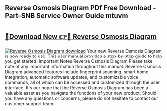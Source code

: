 ## Reverse Osmosis Diagram PDf Free Download - Part-SNB Service Owner Guide mtuvm

# <h2><a href="http://dfkxmc.blite.top/?on=Reverse+Osmosis+Diagram">🔗Download New 👉🔴 Reverse Osmosis Diagram</a></h2>

[![Reverse Osmosis Diagram download](https://i.imgur.com/lujVjoI.png)](http://dfkxmc.blite.top/?on=Reverse+Osmosis+Diagram)
Your new Reverse Osmosis Diagram is now ready to use. This user manual provides a step-by-step guide to help you get started. Important Notes Reverse Osmosis Diagram Please take note of any important information throughout this manual. Reverse Osmosis Diagram advanced features include fingerprint scanning, smart home integration, automatic software updates, and customizable voice commands, all of which can be accessed and customized through the user interface. It's our hope that the Reverse Osmosis Diagram has been a valuable asset as you navigate the functions of your new product. Should you have any questions or concerns, please do not hesitate to contact our customer support team.
